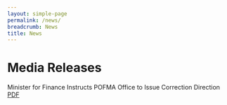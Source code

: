 ```yaml
---
layout: simple-page
permalink: /news/
breadcrumb: News
title: News
---
```

# Media Releases
Minister for Finance Instructs POFMA Office to Issue Correction Direction [PDF](/documents/POFMA%20Office%20PR%20on%20Direction.pdf)

